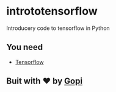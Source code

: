 # intrototensorflow

Introducery code to tensorflow in Python

## You need 

* [Tensorflow](https://www.tensorflow.org/)

## Buit with :heart: by [Gopi](https://github.com/GopikrishnanSasikumar) 
